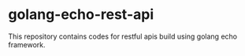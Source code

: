# golang-echo-rest-api
This repository contains codes for restful apis build using golang echo framework.
